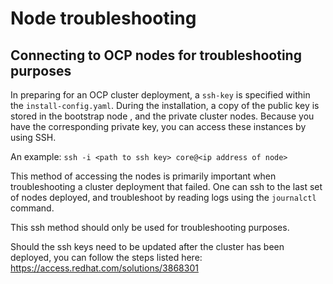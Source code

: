 # Node troubleshooting

## Connecting to OCP nodes for troubleshooting purposes

In preparing for an OCP cluster deployment, a `ssh-key` is specified within the `install-config.yaml`.  During the installation, a copy of the public key is stored in the bootstrap node , and the private cluster nodes. Because you have the corresponding private key, you can access these instances by using SSH. 

An example: ```ssh -i <path to ssh key> core@<ip address of node>```

This method of accessing the nodes is primarily important when troubleshooting a cluster deployment that failed.  One can ssh to the last set of nodes deployed, and troubleshoot by reading logs using the `journalctl` command.  

This ssh method should only be used for troubleshooting purposes.  

Should the ssh keys need to be updated after the cluster has been deployed, you can follow the steps listed here:
https://access.redhat.com/solutions/3868301


